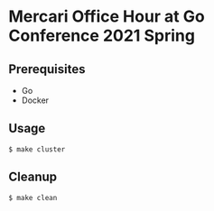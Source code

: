 # Mercari Office Hour at Go Conference 2021 Spring

## Prerequisites

-   Go
-   Docker

## Usage

```console
$ make cluster
```

## Cleanup

```
$ make clean
```
